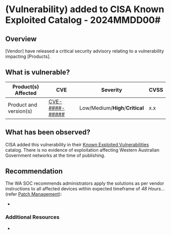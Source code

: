 # (Vulnerability) added to CISA Known Exploited Catalog - 2024MMDD00\#

## Overview

\[Vendor\] have released a critical security advisory relating to a vulnerability impacting \[Products\].

## What is vulnerable?

| Product(s) Affected    | CVE                                                                             | Severity                         | CVSS |
| ---------------------- | ------------------------------------------------------------------------------- | -------------------------------- | ---- |
| Product and version(s) | [CVE-####-#####](https://cve.mitre.org/cgi-bin/cvename.cgi?name=CVE-####-#####) | Low/Medium/**High**/**Critical** | x.x  |

## What has been observed?

CISA added this vulnerability in their [Known Exploited Vulnerabilities](https://www.cisa.gov/known-exploited-vulnerabilities-catalog) catalog. There is no evidence of exploitation affecting Western Australian Government networks at the time of publishing.

## Recommendation

The WA SOC recommends administrators apply the solutions as per vendor instructions to all affected devices within expected timeframe of *48 Hours...* (refer [Patch Management](../guidelines/patch-management.md)):

- <Vendor URL>

### Additional Resources

-
